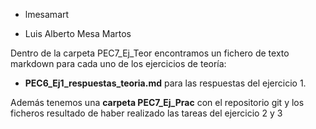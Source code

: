 - lmesamart

- Luis Alberto Mesa Martos


Dentro de la carpeta PEC7_Ej_Teor encontramos un fichero de texto markdown para cada uno de los ejercicios de teoría:

- **PEC6_Ej1_respuestas_teoria.md** para las respuestas del ejercicio 1.


Además tenemos una **carpeta PEC7_Ej_Prac** con el repositorio git y los ficheros resultado de haber realizado las tareas del ejercicio 2 y 3